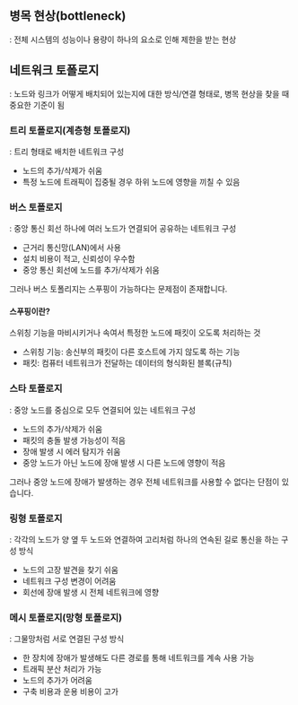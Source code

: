 ## 병목 현상(bottleneck)
: 전체 시스템의 성능이나 용량이 하나의 요소로 인해 제한을 받는 현상

## 네트워크 토폴로지
: 노드와 링크가 어떻게 배치되어 있는지에 대한 방식/연결 형태로, 병목 현상을 찾을 때 중요한 기준이 됨
### 트리 토폴로지(계층형 토폴로지)
: 트리 형태로 배치한 네트워크 구성
* 노드의 추가/삭제가 쉬움
* 특정 노드에 트래픽이 집중될 경우 하위 노드에 영향을 끼칠 수 있음

### 버스 토폴로지
: 중앙 통신 회선 하나에 여러 노드가 연결되어 공유하는 네트워크 구성
* 근거리 통신망(LAN)에서 사용
* 설치 비용이 적고, 신뢰성이 우수함
* 중앙 통신 회선에 노드를 추가/삭제가 쉬움

그러나 버스 토폴리지는 스푸핑이 가능하다는 문제점이 존재합니다.
#### 스푸핑이란?
스위칭 기능을 마비시키거나 속여서 특정한 노드에 패킷이 오도록 처리하는 것
* 스위칭 기능: 송신부의 패킷이 다른 호스트에 가지 않도록 하는 기능
* 패킷: 컴퓨터 네트워크가 전달하는 데이터의 형식화된 블록(규칙)

### 스타 토폴로지
: 중앙 노드를 중심으로 모두 연결되어 있는 네트워크 구성
* 노드의 추가/삭제가 쉬움
* 패킷의 충돌 발생 가능성이 적음
* 장애 발생 시 에러 탐지가 쉬움
* 중앙 노드가 아닌 노드에 장애 발생 시 다른 노드에 영향이 적음

그러나 중앙 노드에 장애가 발생하는 경우 전체 네트워크를 사용할 수 없다는 단점이 있습니다.

### 링형 토폴로지
: 각각의 노드가 양 옆 두 노드와 연결하여 고리처럼 하나의 연속된 길로 통신을 하는 구성 방식
* 노드의 고장 발견을 찾기 쉬움
* 네트워크 구성 변경이 어려움
* 회선에 장애 발생 시 전체 네트워크에 영향

### 메시 토폴로지(망형 토폴로지)
: 그물망처럼 서로 연결된 구성 방식
* 한 장치에 장애가 발생해도 다른 경로를 통해 네트워크를 계속 사용 가능
* 트래픽 분산 처리가 가능
* 노드의 추가가 어려움
* 구축 비용과 운용 비용이 고가
